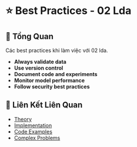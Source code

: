 # ⭐ Best Practices - 02 Lda

## 🎯 Tổng Quan

Các best practices khi làm việc với 02 lda.

- **Always validate data**
- **Use version control**
- **Document code and experiments**
- **Monitor model performance**
- **Follow security best practices**

## 🔗 Liên Kết Liên Quan

- [Theory](./THEORY_02_lda.md)
- [Implementation](./IMPLEMENTATION_02_lda.md)
- [Code Examples](./CODE_EXAMPLES_02_lda.md)
- [Complex Problems](./COMPLEX_PROBLEMS.md)
